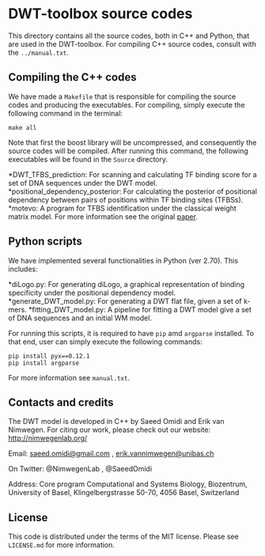 # DWT-toolbox source codes
This directory contains all the source codes, both in C++ and Python, that are used in the DWT-toolbox. For compiling
C++ source codes, consult with the `../manual.txt`.

## Compiling the C++ codes
We have made a `Makefile` that is responsible for compiling the source codes and producing the executables.
For compiling, simply execute the following command in the terminal:

```
make all
```

Note that first the boost library will be uncompressed, and consequently the source codes will be compiled. After running
this command, the following executables will be found in the `Source` directory.

*DWT_TFBS_prediction: For scanning and calculating TF binding score for a set of DNA sequences under the DWT model.
*positional_dependency_posterior: For calculating the posterior of positional dependency between pairs of positions within
TF binding sites (TFBSs).
*motevo: A program for TFBS identification under the classical weight matrix model. For more information see the original
  [paper](http://www.ncbi.nlm.nih.gov/pubmed/22334039).


## Python scripts
We have implemented several functionalities in Python (ver 2.70). This includes:

*diLogo.py: For generating diLogo, a graphical representation of binding specificity under the positional dependency
model.
*generate_DWT_model.py: For generating a DWT flat file, given a set of k-mers.
*fitting_DWT_model.py: A pipeline for fitting a DWT model give a set of DNA sequences and an initial WM model.

For running this scripts, it is required to have  `pip` amd  `argparse` installed. To that end, user can simply execute
the following commands:

```
pip install pyx==0.12.1
pip install argparse
```

For more information see `manual.txt`.


## Contacts and credits
The DWT model is developed in C++ by Saeed Omidi and Erik van Nimwegen.
For citing our work, please check out our website:
http://nimwegenlab.org/

Email:
saeed.omidi@gmail.com ,
erik.vannimwegen@unibas.ch

On Twitter:
@NimwegenLab ,
@SaeedOmidi

Address:
Core program Computational and Systems Biology,
Biozentrum, University of Basel,
Klingelbergstrasse 50-70,
4056 Basel, Switzerland


## License
This code is distributed under the terms of the MIT license. Please see `LICENSE.md` for more information.

